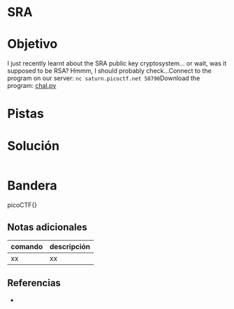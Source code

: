 # SRA

# Objetivo
I just recently learnt about the SRA public key cryptosystem... or wait, was it supposed to be RSA? Hmmm, I should probably check...Connect to the program on our server: `nc saturn.picoctf.net 58790`Download the program: [chal.py](https://artifacts.picoctf.net/c/299/chal.py)

# Pistas

# Solución
```
```

# Bandera
picoCTF{}

## Notas adicionales
| comando | descripción |
| ------ | ------ |
| xx | xx |

## Referencias
- []()